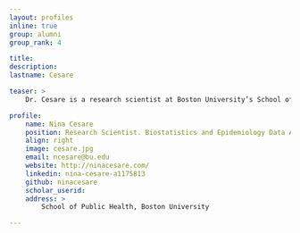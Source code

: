 ```yaml
---
layout: profiles
inline: true
group: alumni
group_rank: 4

title: 
description: 
lastname: Cesare

teaser: >
    Dr. Cesare is a research scientist at Boston University’s School of Public Health.  They strive to create work that bridges data science and sociology.  Dr. Cesare draws heavily upon sociological theory in developing pathways for exploration, and find ways of using novel sources of social data to explore these trends.  Much of her work leverages digital data - primarily, data from Twitter. Due to the richness of our digital lives, social data is everywhere.  It is her job as a sociologist to seek these data and translate them into beneficial insight for the social world. In doing so, Dr. Cesare explore the benefits and methodological/ethical challenges of conducting social research using data not designed with social researchers in mind. In addition to exploring the use of digital data, Dr. Cesare am interested in how context influences wellness. Much of their teaching and research explores the spatial and social complexity of social determinants of health. Dr. Cesare works with investigators across disciplines in understanding how place and health are linked.

profile:
    name: Nina Cesare
    position: Research Scientist. Biostatistics and Epidemiology Data Analytics Center @ BU.
    align: right
    image: cesare.jpg
    email: ncesare@bu.edu
    website: http://ninacesare.com/
    linkedin: nina-cesare-a1175813
    github: ninacesare 
    scholar_userid: 
    address: >   
        School of Public Health, Boston University

---
```




